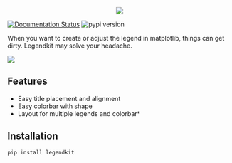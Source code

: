 <p align="center">
<img src="https://raw.githubusercontent.com/Mr-Milk/legendkit/main/images/legendkit-project.svg">
</p>

[![Documentation Status](https://img.shields.io/readthedocs/legendkit?logo=readthedocs&logoColor=white&style=flat-square)](https://legendkit.readthedocs.io/en/stable)
![pypi version](https://img.shields.io/pypi/v/legendkit?color=blue&logo=python&logoColor=white&style=flat-square)

When you want to create or adjust the legend in matplotlib, things can get dirty. 
Legendkit may solve your headache.

<img src="https://legendkit.readthedocs.io/en/latest/_images/cover.svg">

## Features

- Easy title placement and alignment
- Easy colorbar with shape
- Layout for multiple legends and colorbar*

## Installation

```shell
pip install legendkit
```

